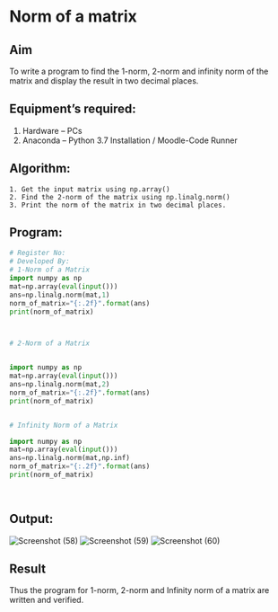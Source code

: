 # Norm of a matrix
## Aim
To write a program to find the 1-norm, 2-norm and infinity norm of the matrix and display the result in two decimal places.
## Equipment’s required:
1.	Hardware – PCs
2.	Anaconda – Python 3.7 Installation / Moodle-Code Runner
## Algorithm:
	1. Get the input matrix using np.array()   
    2. Find the 2-norm of the matrix using np.linalg.norm()
	3. Print the norm of the matrix in two decimal places.
## Program:
```Python
# Register No:
# Developed By:
# 1-Norm of a Matrix
import numpy as np
mat=np.array(eval(input()))
ans=np.linalg.norm(mat,1)
norm_of_matrix="{:.2f}".format(ans)
print(norm_of_matrix)



# 2-Norm of a Matrix


import numpy as np
mat=np.array(eval(input()))
ans=np.linalg.norm(mat,2)
norm_of_matrix="{:.2f}".format(ans)
print(norm_of_matrix)


# Infinity Norm of a Matrix

import numpy as np
mat=np.array(eval(input()))
ans=np.linalg.norm(mat,np.inf)
norm_of_matrix="{:.2f}".format(ans)
print(norm_of_matrix)
        



```
## Output:

![Screenshot (58)](https://github.com/user-attachments/assets/4025f6a2-8efa-48fe-bd7d-80c5c6f19aa2)
![Screenshot (59)](https://github.com/user-attachments/assets/7d8abee5-331c-4d1e-84ac-dd808a500abb)
![Screenshot (60)](https://github.com/user-attachments/assets/0dd17126-f4dd-4541-80eb-990cf4fd7c87)

## Result
Thus the program for 1-norm, 2-norm and Infinity norm of a matrix are written and verified.
